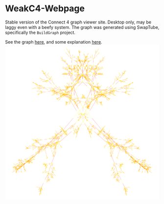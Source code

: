 # WeakC4-Webpage
Stable version of the Connect 4 graph viewer site. Desktop only, may be laggy even with a beefy system.
The graph was generated using SwapTube, specifically the `BuildGraph` project.
 
See the graph [here](https://2swap.github.io/WeakC4/), and some explanation [here](https://2swap.github.io/WeakC4/explanation). 
![sample](sample.png)
